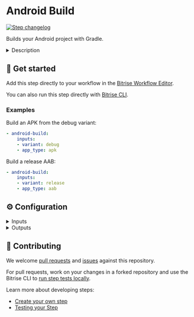 # Android Build

[![Step changelog](https://shields.io/github/v/release/bitrise-steplib/bitrise-step-android-build?include_prereleases&label=changelog&color=blueviolet)](https://github.com/bitrise-steplib/bitrise-step-android-build/releases)

Builds your Android project with Gradle.

<details>
<summary>Description</summary>


The Step builds your Android project on Bitrise with Gradle commands: it installs all dependences that are listed in the project's `build.gradle` file, and builds and exports either an APK or an AAB. 
Once the file is exported, it is available for other Steps in your Workflow.

You can select the module and the variant you want to use for the build.

### Configuring the Step 

1. Make sure the **Project Location** input points to the root directory of your Android project.
1. In the **Module** input, set the module that you want to build.
   
   You can find the available modules in Android Studio.

1. In the **Variant** input, set the variant that you want to build. 
   
   You can find the available variants in Android Studio.
   
1. In the **Build type** input, select the file type you want to build. 

   The options are:
   - `apk`
   - `aab`
   
1. In the **Options** input group, you can set more advanced configuration options for the Step:

   - In the **App artifact (.apk, .aab) location pattern** input, you can tell the Step where to look for the APK or AAB files in your project to export them. 
   For the vast majority of Android projects, the default values do NOT need to be changed.
   
   - In the **Additional Gradle Arguments**, you can add additional command line arguments to the Gradle task. Read more about [Gradle's Command Line Interface](https://docs.gradle.org/current/userguide/command_line_interface.html).
   
   - The **Set the level of cache** input allows you to set what will be cached during the build: everything, dependencies only, or nothing.
   
### Troubleshooting 

Be aware that an APK or AAB built by the Step is still unsigned: code signing is performed either in Gradle itself or by other Steps. To be able to deploy your APK or AAB to an online store, you need code signing. 

If you want to build a custom module or variant, always check that the value you set in the respective input is correct. A typo means your build will fail; if the module or variant does not exist in Android Studio, the build will fail.
 
### Useful links

- [Getting started with Android apps](https://devcenter.bitrise.io/getting-started/getting-started-with-android-apps/)
- [Deploying Android apps](https://devcenter.bitrise.io/deploy/android-deploy/deploying-android-apps/)
- [Generating and deploying Android app bundles](https://devcenter.bitrise.io/deploy/android-deploy/generating-and-deploying-android-app-bundles/)
- [Gradle's Command Line Interface](https://docs.gradle.org/current/userguide/command_line_interface.html)

### Related Steps 

- [Gradle Runner](https://www.bitrise.io/integrations/steps/gradle-runner)
- [Android Sign](https://www.bitrise.io/integrations/steps/sign-apk)
- [Install missing Android SDK components](https://www.bitrise.io/integrations/steps/install-missing-android-tools)
</details>

## 🧩 Get started

Add this step directly to your workflow in the [Bitrise Workflow Editor](https://devcenter.bitrise.io/steps-and-workflows/steps-and-workflows-index/).

You can also run this step directly with [Bitrise CLI](https://github.com/bitrise-io/bitrise).

### Examples

Build an APK from the debug variant:

```yaml
- android-build:
    inputs:
    - variant: debug
    - app_type: apk
```

Build a release AAB:

```yaml
- android-build:
    inputs:
    - variant: release
    - app_type: aab
```


## ⚙️ Configuration

<details>
<summary>Inputs</summary>

| Key | Description | Flags | Default |
| --- | --- | --- | --- |
| `project_location` | The root directory of your Android project. For example, where your root build gradle file exist (also gradlew, settings.gradle, and so on) | required | `$BITRISE_SOURCE_DIR` |
| `module` | Set the module that you want to build. To see your available modules, please open your project in Android Studio and go in [Project Structure] and see the list on the left.  |  |  |
| `variant` | Set the variant(s) that you want to build. To see your available variants, please open your project in Android Studio and go in [Project Structure] -> variants section. You can set multiple variants separated by `\n` character. For instance: `- variant: myvariant1\nmyvariant2`.  |  |  |
| `build_type` | Set the build type that you want to build.  | required | `apk` |
| `app_path_pattern` | Will find the APK or AAB files - depending on the **Build type** input - with the given pattern.<br/> Separate patterns with a newline. **Note**<br/> The Step will export only the selected artifact type even if the filter would accept other artifact types as well.  | required | `*/build/outputs/apk/*.apk */build/outputs/bundle/*.aab` |
| `cache_level` | `all` - The Step will cache build cache and the dependencies `only_deps` - The Step will cache dependencies only `none` - The Step will not cache anything | required | `only_deps` |
| `arguments` | Extra arguments passed to the gradle task |  |  |
| `apk_path_pattern` | This input is **DEPRECATED** - use the App location pattern input instead  Will find the APK files with the given pattern.  |  |  |
</details>

<details>
<summary>Outputs</summary>

| Environment Variable | Description |
| --- | --- |
| `BITRISE_APK_PATH` | This output will include the path of the generated APK after filtering based on the filter inputs. If the build generates more than one APK which fulfills the filter inputs, this output will contain the last one's path. |
| `BITRISE_APK_PATH_LIST` | This output will include the paths of the generated APKs after filtering based on the filter inputs. The paths are separated with `\|` character, for example, `app-armeabi-v7a-debug.apk\|app-mips-debug.apk\|app-x86-debug.apk` |
| `BITRISE_AAB_PATH` | This output will include the path of the generated AAB after filtering based on the filter inputs. If the build generates more than one AAB which fulfills the filter inputs, this output will contain the last one's path. |
| `BITRISE_AAB_PATH_LIST` | This output will include the paths of the generated AABs after filtering based on the filter inputs. The paths are separated with `\|` character, for example, `app--debug.aab\|app-mips-debug.aab` |
| `BITRISE_MAPPING_PATH` | This output will include the path of the generated mapping.txt. If more than one mapping.txt exist in the project, this output will contain the last one's path. |
</details>

## 🙋 Contributing

We welcome [pull requests](https://github.com/bitrise-steplib/bitrise-step-android-build/pulls) and [issues](https://github.com/bitrise-steplib/bitrise-step-android-build/issues) against this repository.

For pull requests, work on your changes in a forked repository and use the Bitrise CLI to [run step tests locally](https://devcenter.bitrise.io/bitrise-cli/run-your-first-build/).

Learn more about developing steps:

- [Create your own step](https://devcenter.bitrise.io/contributors/create-your-own-step/)
- [Testing your Step](https://devcenter.bitrise.io/contributors/testing-and-versioning-your-steps/)
